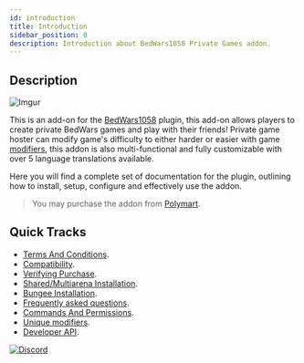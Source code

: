 ```yaml
---
id: introduction
title: Introduction
sidebar_position: 0
description: Introduction about BedWars1058 Private Games addon.
---
```


## Description

![Imgur](https://imgur.com/szr5ZM6.png)

This is an add-on for the [BedWars1058](https://polymart.org/r/1152) plugin, this add-on allows players to create private BedWars games and play with their friends! Private game hoster can modify game's difficulty to either harder or easier with game [modifiers](general-information/unique-modifiers), this addon is also multi-functional and fully customizable with over 5 language translations available.

Here you will find a complete set of documentation for the plugin, outlining how to install, setup, configure and effectively use the addon.

> You may purchase the addon from [Polymart](https://polymart.org/r/1620).

## Quick Tracks

* [Terms And Conditions](terms-and-conditions).
* [Compatibility](compatibility).
* [Verifying Purchase](how-to-verify).
* [Shared/Multiarena Installation](addon-installation/shared-multiarena-installation).
* [Bungee Installation](addon-installation/bungee-installation).
* [Frequently asked questions](general-information/frequently-asked-questions).
* [Commands And Permissions](general-information/commands-and-permissions).
* [Unique modifiers](general-information/unique-modifiers).
* [Developer API](developer-api/getting-started).

[![Discord](https://discord.com/api/guilds/728540110768832543/widget.png?style=banner2)](https://mher.club/discord)
